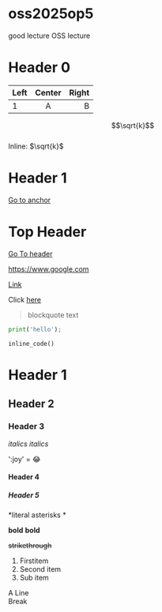 # oss2025op5
good lecture
OSS lecture 

# Header 0

|Left |Center |Right
|:----|:----:|----:|
|1 |A |B |

$$\sqrt{k}$$  
Inline: $\sqrt{k}$
# Header 1
<a id="anchor"></a>
[Go to anchor](#anchor)

# Top Header
[Go To header](#Top-Header)

https://www.google.com

[Link](https://www.google.com "optional title")

Click [here][id]

[id]:https://www.google.com

> blockquote text

```python
print('hello');
```

`inline_code()`

Header 1
========

Header 2
--------

### Header 3


*italics*
_italics_

':joy' = 😂

#### Header 4

##### Header 5


\*literal asterisks \*

**bold**
__bold__

~~strikethrough~~

1. Firstitem
2. Second item
 1. Sub item


A 
Line  
Break

